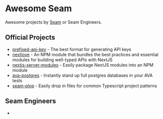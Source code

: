# Awesome Seam

Awesome projects by [Seam](https://seam.co) or Seam Engineers.

## Official Projects

* [prefixed-api-key](https://github.com/seamapi/prefixed-api-key) - The best format for generating API keys
* [nextlove](https://github.com/seamapi/nextlove) - An NPM module that bundles the best practices and essential modules for building well-typed APIs with NextJS
* [nextjs-server-modules](https://github.com/seamapi/nextjs-server-modules) - Easily package NextJS modules into an NPM module
* [ava-postgres](https://github.com/seamapi/ava-postgres) - Instantly stand up full postgres databases in your AVA tests
* [seam-plop](https://github.com/seamapi/seam-plop) - Easily drop in files for common Typescript project patterns


## Seam Engineers

* []()
